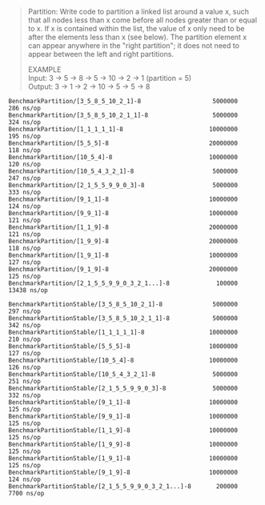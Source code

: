 > Partition: Write code to partition a linked list around a value x, such that all nodes less than x come before all nodes greater than or equal to x. If x is contained within the list, the value of x only need to be after the elements less than x (see below). The partition element x can appear anywhere in the "right partition"; it does not need to appear between the left and right partitions.
>
> EXAMPLE  
> Input: 3 -> 5 -> 8 -> 5 -> 10 -> 2 -> 1 (partition = 5)  
> Output: 3 -> 1 -> 2 -> 10 -> 5 -> 5 -> 8

```
BenchmarkPartition/[3_5_8_5_10_2_1]-8                    5000000           286 ns/op
BenchmarkPartition/[3_5_8_5_10_2_1_1]-8                  5000000           324 ns/op
BenchmarkPartition/[1_1_1_1_1]-8                        10000000           195 ns/op
BenchmarkPartition/[5_5_5]-8                            20000000           118 ns/op
BenchmarkPartition/[10_5_4]-8                           10000000           120 ns/op
BenchmarkPartition/[10_5_4_3_2_1]-8                      5000000           247 ns/op
BenchmarkPartition/[2_1_5_5_9_9_0_3]-8                   5000000           333 ns/op
BenchmarkPartition/[9_1_1]-8                            10000000           124 ns/op
BenchmarkPartition/[9_9_1]-8                            10000000           121 ns/op
BenchmarkPartition/[1_1_9]-8                            20000000           121 ns/op
BenchmarkPartition/[1_9_9]-8                            20000000           118 ns/op
BenchmarkPartition/[1_9_1]-8                            10000000           127 ns/op
BenchmarkPartition/[9_1_9]-8                            20000000           125 ns/op
BenchmarkPartition/[2_1_5_5_9_9_0_3_2_1...]-8             100000         13438 ns/op

BenchmarkPartitionStable/[3_5_8_5_10_2_1]-8              5000000           297 ns/op
BenchmarkPartitionStable/[3_5_8_5_10_2_1_1]-8            5000000           342 ns/op
BenchmarkPartitionStable/[1_1_1_1_1]-8                  10000000           210 ns/op
BenchmarkPartitionStable/[5_5_5]-8                      10000000           127 ns/op
BenchmarkPartitionStable/[10_5_4]-8                     10000000           126 ns/op
BenchmarkPartitionStable/[10_5_4_3_2_1]-8                5000000           251 ns/op
BenchmarkPartitionStable/[2_1_5_5_9_9_0_3]-8             5000000           332 ns/op
BenchmarkPartitionStable/[9_1_1]-8                      10000000           125 ns/op
BenchmarkPartitionStable/[9_9_1]-8                      10000000           125 ns/op
BenchmarkPartitionStable/[1_1_9]-8                      10000000           125 ns/op
BenchmarkPartitionStable/[1_9_9]-8                      10000000           125 ns/op
BenchmarkPartitionStable/[1_9_1]-8                      10000000           125 ns/op
BenchmarkPartitionStable/[9_1_9]-8                      10000000           124 ns/op
BenchmarkPartitionStable/[2_1_5_5_9_9_0_3_2_1...]-8       200000          7700 ns/op
```
